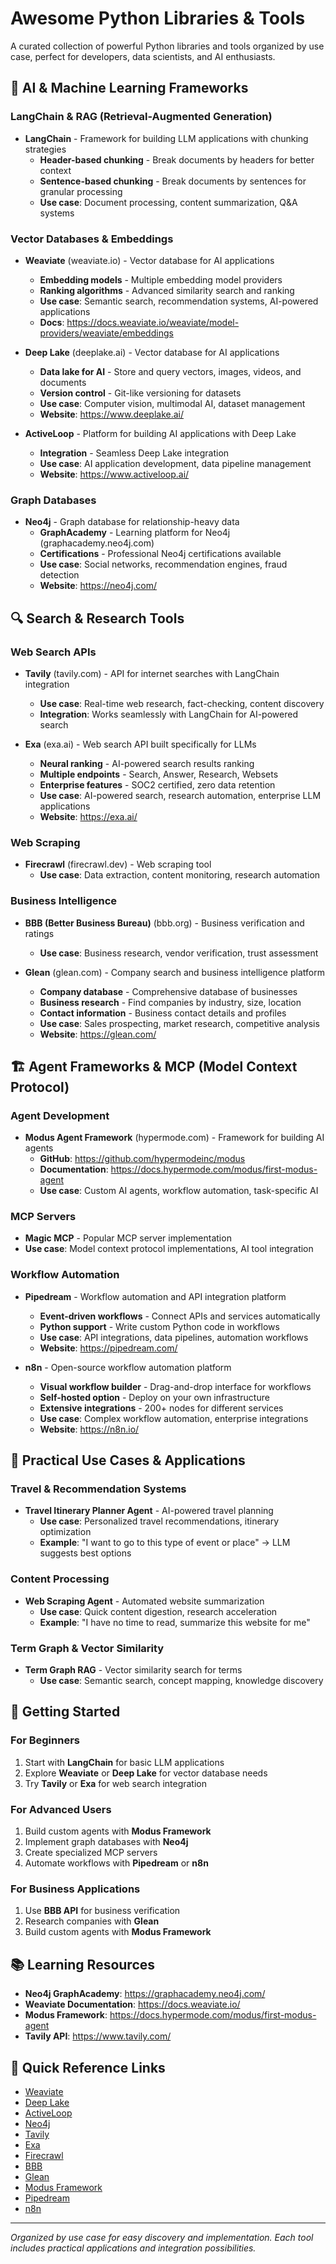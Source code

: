 # Awesome Python Libraries & Tools

A curated collection of powerful Python libraries and tools organized by use case, perfect for developers, data scientists, and AI enthusiasts.

## 🤖 AI & Machine Learning Frameworks

### LangChain & RAG (Retrieval-Augmented Generation)
- **LangChain** - Framework for building LLM applications with chunking strategies
  - **Header-based chunking** - Break documents by headers for better context
  - **Sentence-based chunking** - Break documents by sentences for granular processing
  - **Use case**: Document processing, content summarization, Q&A systems

### Vector Databases & Embeddings
- **Weaviate** (weaviate.io) - Vector database for AI applications
  - **Embedding models** - Multiple embedding model providers
  - **Ranking algorithms** - Advanced similarity search and ranking
  - **Use case**: Semantic search, recommendation systems, AI-powered applications
  - **Docs**: https://docs.weaviate.io/weaviate/model-providers/weaviate/embeddings

- **Deep Lake** (deeplake.ai) - Vector database for AI applications
  - **Data lake for AI** - Store and query vectors, images, videos, and documents
  - **Version control** - Git-like versioning for datasets
  - **Use case**: Computer vision, multimodal AI, dataset management
  - **Website**: https://www.deeplake.ai/

- **ActiveLoop** - Platform for building AI applications with Deep Lake
  - **Integration** - Seamless Deep Lake integration
  - **Use case**: AI application development, data pipeline management
  - **Website**: https://www.activeloop.ai/

### Graph Databases
- **Neo4j** - Graph database for relationship-heavy data
  - **GraphAcademy** - Learning platform for Neo4j (graphacademy.neo4j.com)
  - **Certifications** - Professional Neo4j certifications available
  - **Use case**: Social networks, recommendation engines, fraud detection
  - **Website**: https://neo4j.com/

## 🔍 Search & Research Tools

### Web Search APIs
- **Tavily** (tavily.com) - API for internet searches with LangChain integration
  - **Use case**: Real-time web research, fact-checking, content discovery
  - **Integration**: Works seamlessly with LangChain for AI-powered search

- **Exa** (exa.ai) - Web search API built specifically for LLMs
  - **Neural ranking** - AI-powered search results ranking
  - **Multiple endpoints** - Search, Answer, Research, Websets
  - **Enterprise features** - SOC2 certified, zero data retention
  - **Use case**: AI-powered search, research automation, enterprise LLM applications
  - **Website**: https://exa.ai/

### Web Scraping
- **Firecrawl** (firecrawl.dev) - Web scraping tool
  - **Use case**: Data extraction, content monitoring, research automation

### Business Intelligence
- **BBB (Better Business Bureau)** (bbb.org) - Business verification and ratings
  - **Use case**: Business research, vendor verification, trust assessment

- **Glean** (glean.com) - Company search and business intelligence platform
  - **Company database** - Comprehensive database of businesses
  - **Business research** - Find companies by industry, size, location
  - **Contact information** - Business contact details and profiles
  - **Use case**: Sales prospecting, market research, competitive analysis
  - **Website**: https://glean.com/

## 🏗️ Agent Frameworks & MCP (Model Context Protocol)

### Agent Development
- **Modus Agent Framework** (hypermode.com) - Framework for building AI agents
  - **GitHub**: https://github.com/hypermodeinc/modus
  - **Documentation**: https://docs.hypermode.com/modus/first-modus-agent
  - **Use case**: Custom AI agents, workflow automation, task-specific AI

### MCP Servers
- **Magic MCP** - Popular MCP server implementation
- **Use case**: Model context protocol implementations, AI tool integration

### Workflow Automation
- **Pipedream** - Workflow automation and API integration platform
  - **Event-driven workflows** - Connect APIs and services automatically
  - **Python support** - Write custom Python code in workflows
  - **Use case**: API integrations, data pipelines, automation workflows
  - **Website**: https://pipedream.com/

- **n8n** - Open-source workflow automation platform
  - **Visual workflow builder** - Drag-and-drop interface for workflows
  - **Self-hosted option** - Deploy on your own infrastructure
  - **Extensive integrations** - 200+ nodes for different services
  - **Use case**: Complex workflow automation, enterprise integrations
  - **Website**: https://n8n.io/



## 🎯 Practical Use Cases & Applications

### Travel & Recommendation Systems
- **Travel Itinerary Planner Agent** - AI-powered travel planning
  - **Use case**: Personalized travel recommendations, itinerary optimization
  - **Example**: "I want to go to this type of event or place" → LLM suggests best options

### Content Processing
- **Web Scraping Agent** - Automated website summarization
  - **Use case**: Quick content digestion, research acceleration
  - **Example**: "I have no time to read, summarize this website for me"

### Term Graph & Vector Similarity
- **Term Graph RAG** - Vector similarity search for terms
  - **Use case**: Semantic search, concept mapping, knowledge discovery

## 🚀 Getting Started

### For Beginners
1. Start with **LangChain** for basic LLM applications
2. Explore **Weaviate** or **Deep Lake** for vector database needs
3. Try **Tavily** or **Exa** for web search integration

### For Advanced Users
1. Build custom agents with **Modus Framework**
2. Implement graph databases with **Neo4j**
3. Create specialized MCP servers
4. Automate workflows with **Pipedream** or **n8n**

### For Business Applications
1. Use **BBB API** for business verification
2. Research companies with **Glean**
3. Build custom agents with **Modus Framework**

## 📚 Learning Resources

- **Neo4j GraphAcademy**: https://graphacademy.neo4j.com/
- **Weaviate Documentation**: https://docs.weaviate.io/
- **Modus Framework**: https://docs.hypermode.com/modus/first-modus-agent
- **Tavily API**: https://www.tavily.com/

## 🔗 Quick Reference Links

- [Weaviate](https://weaviate.io/)
- [Deep Lake](https://www.deeplake.ai/)
- [ActiveLoop](https://www.activeloop.ai/)
- [Neo4j](https://neo4j.com/)
- [Tavily](https://www.tavily.com/)
- [Exa](https://exa.ai/)
- [Firecrawl](https://www.firecrawl.dev/)
- [BBB](https://www.bbb.org/)
- [Glean](https://glean.com/)
- [Modus Framework](https://github.com/hypermodeinc/modus)
- [Pipedream](https://pipedream.com/)
- [n8n](https://n8n.io/)

---

*Organized by use case for easy discovery and implementation. Each tool includes practical applications and integration possibilities.*
